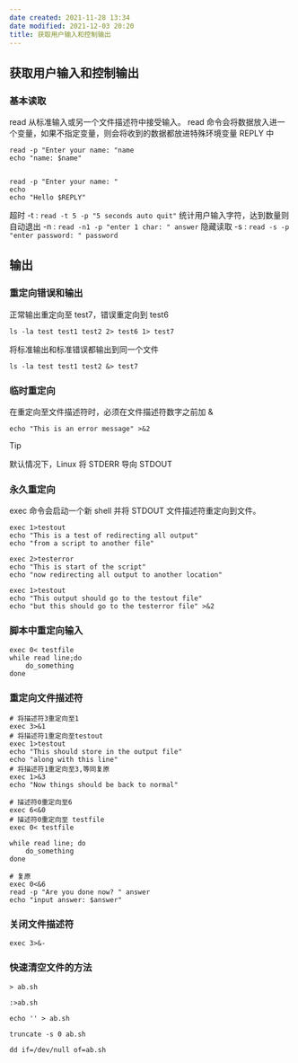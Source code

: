 ```yaml
---
date created: 2021-11-28 13:34
date modified: 2021-12-03 20:20
title: 获取用户输入和控制输出
---
```

## 获取用户输入和控制输出

### 基本读取
read 从标准输入或另一个文件描述符中接受输入。
read 命令会将数据放入进一个变量，如果不指定变量，则会将收到的数据都放进特殊环境变量 REPLY 中
```shell
read -p "Enter your name: "name
echo "name: $name"


read -p "Enter your name: "
echo
echo "Hello $REPLY"
```

超时 -t :  `read -t 5 -p "5 seconds auto quit"`
统计用户输入字符，达到数量则自动退出 -n : `read -n1 -p "enter 1 char: " answer`
隐藏读取 -s : `read -s -p "enter password: " password`


## 输出
### 重定向错误和输出
正常输出重定向至 test7，错误重定向到 test6
```shell
ls -la test test1 test2 2> test6 1> test7
```

将标准输出和标准错误都输出到同一个文件
```shell
ls -la test test1 test2 &> test7
```

### 临时重定向
在重定向至文件描述符时，必须在文件描述符数字之前加 &
```shell
echo "This is an error message" >&2
```

> [!tip]
> 默认情况下，Linux 将 STDERR 导向 STDOUT


### 永久重定向
exec 命令会启动一个新 shell 并将 STDOUT 文件描述符重定向到文件。
```shell
exec 1>testout
echo "This is a test of redirecting all output"
echo "from a script to another file"
```

```shell
exec 2>testerror
echo "This is start of the script"
echo "now redirecting all output to another location"

exec 1>testout
echo "This output should go to the testout file"
echo "but this should go to the testerror file" >&2
```

### 脚本中重定向输入
```shell
exec 0< testfile
while read line;do
	do_something
done
```

### 重定向文件描述符
```shell
# 将描述符3重定向至1
exec 3>&1
# 将描述符1重定向至testout
exec 1>testout
echo "This should store in the output file"
echo "along with this line"
# 将描述符1重定向至3,等同复原
exec 1>&3
echo "Now things should be back to normal"
```

```shell
# 描述符0重定向至6
exec 6<&0
# 描述符0重定向至 testfile
exec 0< testfile

while read line; do
	do_something
done

# 复原
exec 0<&6
read -p "Are you done now? " answer
echo "input answer: $answer"
```

### 关闭文件描述符
```shell
exec 3>&-
```

### 快速清空文件的方法
```shell
> ab.sh

:>ab.sh

echo '' > ab.sh

truncate -s 0 ab.sh

dd if=/dev/null of=ab.sh
```